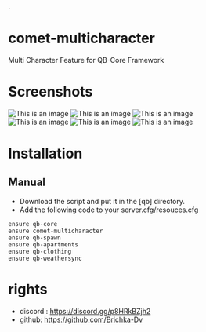.
# comet-multicharacter
Multi Character Feature for QB-Core Framework

# Screenshots
![This is an image](https://i.imgur.com/Ek8F3BB.png)
![This is an image](https://i.imgur.com/xGaNwiO.png)
![This is an image](https://i.imgur.com/F2T2hc4.png)
![This is an image](https://i.imgur.com/JdmTdS3.png)
![This is an image](https://i.imgur.com/5OYnYIN.png)
![This is an image](https://i.imgur.com/n3aIkKa.png)

# Installation
## Manual
- Download the script and put it in the [qb] directory.
- Add the following code to your server.cfg/resouces.cfg
```
ensure qb-core
ensure comet-multicharacter
ensure qb-spawn
ensure qb-apartments
ensure qb-clothing
ensure qb-weathersync
```
# rights 
- discord : https://discord.gg/p8HRkBZjh2
- github: https://github.com/Brichka-Dv 





